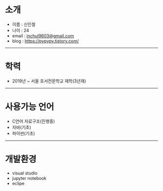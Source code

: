**소개**
========
* 이름 : 신인철
* 나이 : 24
* email : inchul9603@gmail.com
* blog : https://pypypy.tistory.com/
* * *
**학력**
========
* 2019년 ~ 서울 호서전문학교 재학(3년재)
* * *
**사용가능 언어**
==========
* C언어 자료구조(진행중)
* 자바(기초)
* 파이썬(기초)
***
**개발환경**
============
* visual studio
* jupyter notebook
* eclipe
